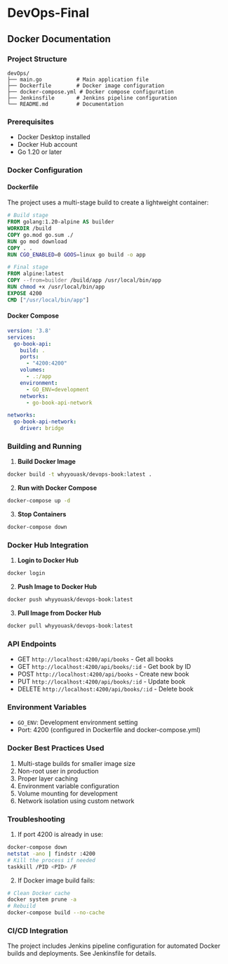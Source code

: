 # DevOps-Final

## Docker Documentation

### Project Structure
```
devOps/
├── main.go           # Main application file
├── Dockerfile        # Docker image configuration
├── docker-compose.yml # Docker compose configuration
├── Jenkinsfile       # Jenkins pipeline configuration
└── README.md         # Documentation
```

### Prerequisites
- Docker Desktop installed
- Docker Hub account
- Go 1.20 or later

### Docker Configuration

#### Dockerfile
The project uses a multi-stage build to create a lightweight container:
```dockerfile
# Build stage
FROM golang:1.20-alpine AS builder
WORKDIR /build
COPY go.mod go.sum ./
RUN go mod download
COPY . .
RUN CGO_ENABLED=0 GOOS=linux go build -o app

# Final stage
FROM alpine:latest
COPY --from=builder /build/app /usr/local/bin/app
RUN chmod +x /usr/local/bin/app
EXPOSE 4200
CMD ["/usr/local/bin/app"]
```

#### Docker Compose
```yaml
version: '3.8'
services:
  go-book-api:
    build: .
    ports:
      - "4200:4200"
    volumes:
      - .:/app
    environment:
      - GO_ENV=development
    networks:
      - go-book-api-network

networks:
  go-book-api-network:
    driver: bridge
```

### Building and Running

1. **Build Docker Image**
```bash
docker build -t whyyouask/devops-book:latest .
```

2. **Run with Docker Compose**
```bash
docker-compose up -d
```

3. **Stop Containers**
```bash
docker-compose down
```

### Docker Hub Integration

1. **Login to Docker Hub**
```bash
docker login
```

2. **Push Image to Docker Hub**
```bash
docker push whyyouask/devops-book:latest
```

3. **Pull Image from Docker Hub**
```bash
docker pull whyyouask/devops-book:latest
```

### API Endpoints
- GET `http://localhost:4200/api/books` - Get all books
- GET `http://localhost:4200/api/books/:id` - Get book by ID
- POST `http://localhost:4200/api/books` - Create new book
- PUT `http://localhost:4200/api/books/:id` - Update book
- DELETE `http://localhost:4200/api/books/:id` - Delete book

### Environment Variables
- `GO_ENV`: Development environment setting
- Port: 4200 (configured in Dockerfile and docker-compose.yml)

### Docker Best Practices Used
1. Multi-stage builds for smaller image size
2. Non-root user in production
3. Proper layer caching
4. Environment variable configuration
5. Volume mounting for development
6. Network isolation using custom network

### Troubleshooting
1. If port 4200 is already in use:
```bash
docker-compose down
netstat -ano | findstr :4200
# Kill the process if needed
taskkill /PID <PID> /F
```

2. If Docker image build fails:
```bash
# Clean Docker cache
docker system prune -a
# Rebuild
docker-compose build --no-cache
```

### CI/CD Integration
The project includes Jenkins pipeline configuration for automated Docker builds and deployments. See Jenkinsfile for details.